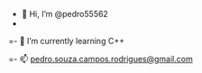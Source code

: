 - 👋 Hi, I’m @pedro55562
- 
=- 🌱 I’m currently learning C++

=- 📫 pedro.souza.campos.rodrigues@gmail.com

